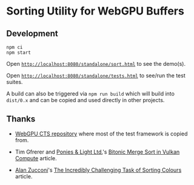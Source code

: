 # Sorting Utility for WebGPU Buffers

## Development

```
npm ci
npm start
```

Open [`http://localhost:8080/standalone/sort.html`](http://localhost:8080/standalone/sort.html) to see the demo(s).

Open [`http://localhost:8080/standalone/tests.html`](http://localhost:8080/standalone/tests.html) to see/run the test suites.

A build can also be triggered via `npm run build` which will build into `dist/0.x` and can be copied and used directly in other projects.

## Thanks

- [WebGPU CTS repository](https://github.com/gpuweb/cts) where most of the test framework is copied
  from.

- Tim Gfrerer and [Ponies & Light Ltd.](https://poniesandlight.co.uk/about/)'s
  [Bitonic Merge Sort in Vulkan Compute](https://poniesandlight.co.uk/reflect/bitonic_merge_sort/)
  article.

- [Alan Zucconi](https://www.alanzucconi.com/)'s [The Incredibly Challenging Task of Sorting Colours](https://www.alanzucconi.com/2015/09/30/colour-sorting/) article.
